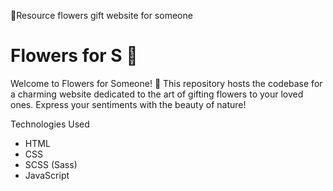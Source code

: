 💐Resource flowers gift website for someone

# Flowers for S 🌸

Welcome to Flowers for Someone! 🌼 This repository hosts the codebase for a charming website dedicated to the art of gifting flowers to your loved ones. Express your sentiments with the beauty of nature!

Technologies Used

- HTML
- CSS
- SCSS (Sass)
- JavaScript
